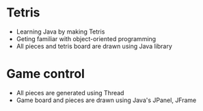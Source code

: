 # Tetris
- Learning Java by making Tetris
- Geting familiar with object-oriented programming
- All pieces and tetris board are drawn using Java library

# Game control
- All pieces are generated using Thread
- Game board and pieces are drawn using Java's JPanel, JFrame
